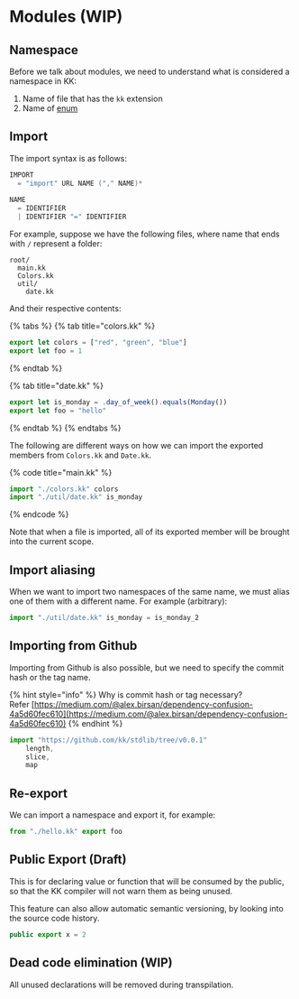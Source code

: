 # Modules \(WIP\)

## Namespace

Before we talk about modules, we need to understand what is considered a namespace in KK:

1. Name of file that has the `kk` extension
2. Name of [enum](variants-union.md)

## Import

The import syntax is as follows:

```c
IMPORT 
  = "import" URL NAME ("," NAME)*
  
NAME
  = IDENTIFIER 
  | IDENTIFIER "=" IDENTIFIER
```

For example, suppose we have the following files, where name that ends with `/` represent a folder:

```text
root/
  main.kk
  Colors.kk
  util/
    date.kk
```

And their respective contents:

{% tabs %}
{% tab title="colors.kk" %}
```typescript
export let colors = ["red", "green", "blue"]
export let foo = 1
```
{% endtab %}

{% tab title="date.kk" %}
```typescript
export let is_monday = .day_of_week().equals(Monday())
export let foo = "hello"
```
{% endtab %}
{% endtabs %}

The following are different ways on how we can import the exported members from `Colors.kk` and `Date.kk`.

{% code title="main.kk" %}
```typescript
import "./colors.kk" colors
import "./util/date.kk" is_monday
```
{% endcode %}

Note that when a file is imported, all of its exported member will be brought into the current scope.

## Import aliasing

When we want to import two namespaces of the same name, we must alias one of them with a different name. For example \(arbitrary\):

```typescript
import "./util/date.kk" is_monday = is_monday_2
```

## Importing from Github

Importing from Github is also possible, but we need to specify the commit hash or the tag name.   


{% hint style="info" %}
Why is commit hash or tag necessary?  
Refer [https://medium.com/@alex.birsan/dependency-confusion-4a5d60fec610](https://medium.com/@alex.birsan/dependency-confusion-4a5d60fec610)
{% endhint %}

```typescript
import "https://github.com/kk/stdlib/tree/v0.0.1" 
    length,
    slice,
    map
```

## Re-export

We can import a namespace and export it, for example:

```typescript
from "./hello.kk" export foo
```

## Public Export \(Draft\)

This is for declaring value or function that will be consumed by the public, so that the KK compiler will not warn them as being unused.

This feature can also allow automatic semantic versioning, by looking into the source code history.

```typescript
public export x = 2
```

## Dead code elimination \(WIP\)

All unused declarations will be removed during transpilation.


